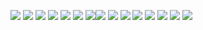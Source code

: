 
 <img src="https://img.shields.io/badge/javascript-%23323330.svg?style=for-the-badge&logo=javascript&logoColor=%23F7DF1E"/> <img src="https://img.shields.io/badge/css3-%231572B6.svg?style=for-the-badge&logo=css3&logoColor=white"/> <img src="https://img.shields.io/badge/html5-%23E34F26.svg?style=for-the-badge&logo=html5&logoColor=white"/> <img src="https://img.shields.io/badge/typescript-%23007ACC.svg?style=for-the-badge&logo=typescript&logoColor=white"/> <img src="https://img.shields.io/badge/express.js-%23404d59.svg?style=for-the-badge&logo=express&logoColor=%2361DAFB"/> <img src="https://img.shields.io/badge/NPM-%23000000.svg?style=for-the-badge&logo=npm&logoColor=white"/> <img src="https://img.shields.io/badge/Next-black?style=for-the-badge&logo=next.js&logoColor=white"/><img src="https://img.shields.io/badge/node.js-6DA55F?style=for-the-badge&logo=node.js&logoColor=white"/> <img src="https://img.shields.io/badge/react-%2320232a.svg?style=for-the-badge&logo=react&logoColor=%2361DAFB"/> <img src="https://img.shields.io/badge/React_Router-CA4245?style=for-the-badge&logo=react-router&logoColor=white"/> <img src="https://img.shields.io/badge/redux-%23593d88.svg?style=for-the-badge&logo=redux&logoColor=white"/> <img src="https://img.shields.io/badge/git-%23F05033.svg?style=for-the-badge&logo=git&logoColor=white"/> <img src="https://img.shields.io/badge/heroku-%23430098.svg?style=for-the-badge&logo=heroku&logoColor=white"/> <img src="https://img.shields.io/badge/MongoDB-%234ea94b.svg?style=for-the-badge&logo=mongodb&logoColor=white"/> <img src="https://img.shields.io/badge/Newer.js-blue?style=for-the-badge&color=%23728db3&logo=data%3Aimage%2Fpng%3Bbase64%2CiVBORw0KGgoAAAANSUhEUgAAAA4AAAAOCAQAAAC1QeVaAAAABGdBTUEAALGPC%2FxhBQAAACBjSFJNAAB6JgAAgIQAAPoAAACA6AAAdTAAAOpgAAA6mAAAF3CculE8AAAAAmJLR0QA%2F4ePzL8AAAAHdElNRQfmBB4JFChdRZBzAAAApUlEQVQY022QKw5CMRBFT1vMsySgEARBME%2BhUG8FBIkiKAwJS2ARJIRgEawEwzJgAQgc4tFBNP2RXjOfk5k7GQWClwJirdAkEnI52GHJIOk2jCM0rNlThdkZowg1Dz5swmrrgvdsOTNkXvIExZsDC%2BoSBMOTC1t6JSjAjTu72NO5C1e%2BrPzR%2F7DlyJQGm0Ib8IsT3cRMjNRSicsRZCJ9cb%2FOH59WP3gYKmvmuKwCAAAAJXRFWHRkYXRlOmNyZWF0ZQAyMDIyLTA0LTMwVDA5OjIwOjM2KzAwOjAwqph45AAAACV0RVh0ZGF0ZTptb2RpZnkAMjAyMi0wNC0zMFQwOToyMDozNiswMDowMNvFwFgAAAAASUVORK5CYII%3D" />
